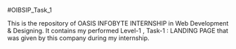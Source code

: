 #OIBSIP_Task_1

This is the repository of OASIS INFOBYTE INTERNSHIP in Web Development & Designing. It contains my performed Level-1 , Task-1 : LANDING PAGE that was given by this company during my internship.
